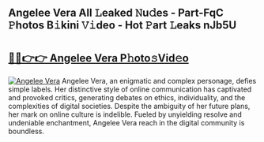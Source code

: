 ## Angelee Vera All 𝙻eaked 𝙽u𝚍es - Part-FqC 𝙿hotos B𝚒kini 𝚅𝚒deo - Hot 𝙿art 𝙻eaks nJb5U

# <h2><a href="http://ld1k4o.urlbe.top/?page=Angelee+Vera">🔗🔗👉👉 Angelee Vera P𝚑oto𝚜Vid𝚎o</a></h2>

[![Angelee Vera](https://i.imgur.com/eBuTRDB.gif)](http://ld1k4o.urlbe.top/?page=Angelee+Vera)
Angelee Vera, an enigmatic and complex personage, defies simple labels. Her distinctive style of online communication has captivated and provoked critics, generating debates on ethics, individuality, and the complexities of digital societies. Despite the ambiguity of her future plans, her mark on online culture is indelible. Fueled by unyielding resolve and undeniable enchantment, Angelee Vera reach in the digital community is boundless.
